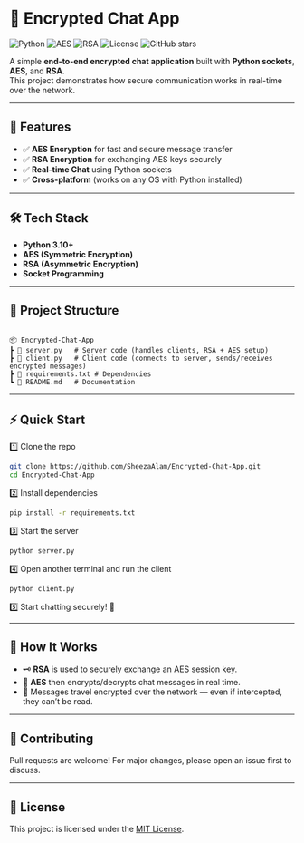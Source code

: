 # 🔐 Encrypted Chat App  

![Python](https://img.shields.io/badge/Python-3.10-blue?logo=python)
![AES](https://img.shields.io/badge/Encryption-AES-green)
![RSA](https://img.shields.io/badge/Encryption-RSA-orange)
![License](https://img.shields.io/badge/License-MIT-lightgrey)
![GitHub stars](https://github.com/SheezaAlam/encrypted_chatapp_using_RSA_AES_Python)


A simple **end-to-end encrypted chat application** built with **Python sockets**, **AES**, and **RSA**.  
This project demonstrates how secure communication works in real-time over the network.

---

## 🚀 Features
- ✅ **AES Encryption** for fast and secure message transfer  
- ✅ **RSA Encryption** for exchanging AES keys securely  
- ✅ **Real-time Chat** using Python sockets  
- ✅ **Cross-platform** (works on any OS with Python installed)  

---

## 🛠️ Tech Stack
- **Python 3.10+**
- **AES (Symmetric Encryption)**
- **RSA (Asymmetric Encryption)**
- **Socket Programming**

---

## 📂 Project Structure
```

📦 Encrypted-Chat-App
┣ 📜 server.py   # Server code (handles clients, RSA + AES setup)
┣ 📜 client.py   # Client code (connects to server, sends/receives encrypted messages)
┣ 📜 requirements.txt # Dependencies
┗ 📜 README.md   # Documentation

````

---

## ⚡ Quick Start

1️⃣ Clone the repo  
```bash
git clone https://github.com/SheezaAlam/Encrypted-Chat-App.git
cd Encrypted-Chat-App
````

2️⃣ Install dependencies

```bash
pip install -r requirements.txt
```

3️⃣ Start the server

```bash
python server.py
```

4️⃣ Open another terminal and run the client

```bash
python client.py
```

5️⃣ Start chatting securely! 🎉

---

## 📖 How It Works

* 🗝 **RSA** is used to securely exchange an AES session key.
* 🔑 **AES** then encrypts/decrypts chat messages in real time.
* 📡 Messages travel encrypted over the network — even if intercepted, they can’t be read.

---

## 🤝 Contributing

Pull requests are welcome! For major changes, please open an issue first to discuss.

---

## 📜 License

This project is licensed under the [MIT License](LICENSE).

